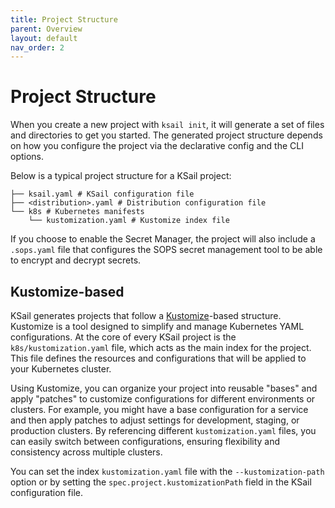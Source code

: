 ```yaml
---
title: Project Structure
parent: Overview
layout: default
nav_order: 2
---
```


# Project Structure

When you create a new project with `ksail init`, it will generate a set of files and directories to get you started. The generated project structure depends on how you configure the project via the declarative config and the CLI options.

Below is a typical project structure for a KSail project:

```shell
├── ksail.yaml # KSail configuration file
├── <distribution>.yaml # Distribution configuration file
└── k8s # Kubernetes manifests
    └── kustomization.yaml # Kustomize index file
```

If you choose to enable the Secret Manager, the project will also include a `.sops.yaml` file that configures the SOPS secret management tool to be able to encrypt and decrypt secrets.

## Kustomize-based

KSail generates projects that follow a [Kustomize](https://kubernetes-sigs.github.io/kustomize/)-based structure. Kustomize is a tool designed to simplify and manage Kubernetes YAML configurations. At the core of every KSail project is the `k8s/kustomization.yaml` file, which acts as the main index for the project. This file defines the resources and configurations that will be applied to your Kubernetes cluster.

Using Kustomize, you can organize your project into reusable "bases" and apply "patches" to customize configurations for different environments or clusters. For example, you might have a base configuration for a service and then apply patches to adjust settings for development, staging, or production clusters. By referencing different `kustomization.yaml` files, you can easily switch between configurations, ensuring flexibility and consistency across multiple clusters.

You can set the index `kustomization.yaml` file with the `--kustomization-path` option or by setting the `spec.project.kustomizationPath` field in the KSail configuration file.
